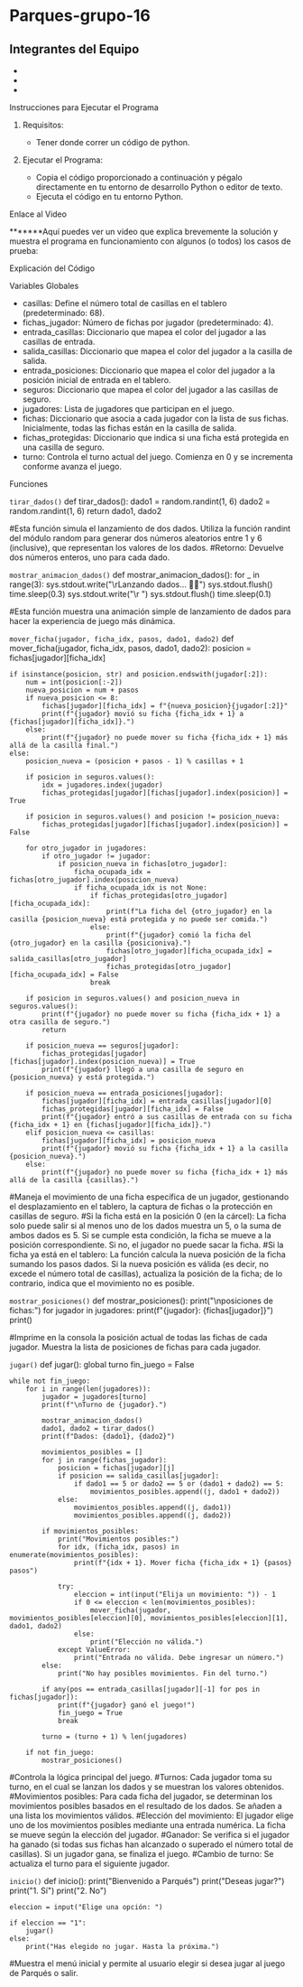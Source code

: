# Parques-grupo-16

Integrantes del Equipo
-
-
-
-

Instrucciones para Ejecutar el Programa

1. Requisitos:
   - Tener donde correr un código de python.

2. Ejecutar el Programa:
   - Copia el código proporcionado a continuación y pégalo directamente en tu entorno de desarrollo Python o editor de texto.
   - Ejecuta el código en tu entorno Python.

Enlace al Video

*******Aquí puedes ver un video que explica brevemente la solución y muestra el programa en funcionamiento con algunos (o todos) los casos de prueba: 

Explicación del Código

Variables Globales

- casillas: Define el número total de casillas en el tablero (predeterminado: 68).
- fichas_jugador: Número de fichas por jugador (predeterminado: 4).
- entrada_casillas: Diccionario que mapea el color del jugador a las casillas de entrada.
- salida_casillas: Diccionario que mapea el color del jugador a la casilla de salida.
- entrada_posiciones: Diccionario que mapea el color del jugador a la posición inicial de entrada en el tablero.
- seguros: Diccionario que mapea el color del jugador a las casillas de seguro.
- jugadores: Lista de jugadores que participan en el juego.
- fichas: Diccionario que asocia a cada jugador con la lista de sus fichas. Inicialmente, todas las fichas están en la casilla de salida.
- fichas_protegidas: Diccionario que indica si una ficha está protegida en una casilla de seguro.
- turno: Controla el turno actual del juego. Comienza en 0 y se incrementa conforme avanza el juego.

Funciones

`tirar_dados()`
def tirar_dados():
    dado1 = random.randint(1, 6)
    dado2 = random.randint(1, 6)
    return dado1, dado2

#Esta función simula el lanzamiento de dos dados. Utiliza la función randint del módulo random para generar dos números aleatorios entre 1 y 6 (inclusive), que representan los valores de los dados.
#Retorno: Devuelve dos números enteros, uno para cada dado.




`mostrar_animacion_dados()`
def mostrar_animacion_dados():
    for _ in range(3):
        sys.stdout.write("\rLanzando dados... 🎲🎲")
        sys.stdout.flush()
        time.sleep(0.3)
        sys.stdout.write("\r                 ")
        sys.stdout.flush()
        time.sleep(0.1)

#Esta función muestra una animación simple de lanzamiento de dados para hacer la experiencia de juego más dinámica.



`mover_ficha(jugador, ficha_idx, pasos, dado1, dado2)`
def mover_ficha(jugador, ficha_idx, pasos, dado1, dado2):
    posicion = fichas[jugador][ficha_idx]
    
    if isinstance(posicion, str) and posicion.endswith(jugador[:2]):
        num = int(posicion[:-2])
        nueva_posicion = num + pasos
        if nueva_posicion <= 8:
            fichas[jugador][ficha_idx] = f"{nueva_posicion}{jugador[:2]}"
            print(f"{jugador} movió su ficha {ficha_idx + 1} a {fichas[jugador][ficha_idx]}.")
        else:
            print(f"{jugador} no puede mover su ficha {ficha_idx + 1} más allá de la casilla final.")
    else:
        posicion_nueva = (posicion + pasos - 1) % casillas + 1

        if posicion in seguros.values():
            idx = jugadores.index(jugador)
            fichas_protegidas[jugador][fichas[jugador].index(posicion)] = True

        if posicion in seguros.values() and posicion != posicion_nueva:
            fichas_protegidas[jugador][fichas[jugador].index(posicion)] = False

        for otro_jugador in jugadores:
            if otro_jugador != jugador:
                if posicion_nueva in fichas[otro_jugador]:
                    ficha_ocupada_idx = fichas[otro_jugador].index(posicion_nueva)
                    if ficha_ocupada_idx is not None:
                        if fichas_protegidas[otro_jugador][ficha_ocupada_idx]:
                            print(f"La ficha del {otro_jugador} en la casilla {posicion_nueva} está protegida y no puede ser comida.")
                        else:
                            print(f"{jugador} comió la ficha del {otro_jugador} en la casilla {posicioniva}.")
                            fichas[otro_jugador][ficha_ocupada_idx] = salida_casillas[otro_jugador]
                            fichas_protegidas[otro_jugador][ficha_ocupada_idx] = False
                        break
        
        if posicion in seguros.values() and posicion_nueva in seguros.values():
            print(f"{jugador} no puede mover su ficha {ficha_idx + 1} a otra casilla de seguro.")
            return
        
        if posicion_nueva == seguros[jugador]:
            fichas_protegidas[jugador][fichas[jugador].index(posicion_nueva)] = True
            print(f"{jugador} llegó a una casilla de seguro en {posicion_nueva} y está protegida.")
        
        if posicion_nueva == entrada_posiciones[jugador]:
            fichas[jugador][ficha_idx] = entrada_casillas[jugador][0]
            fichas_protegidas[jugador][ficha_idx] = False
            print(f"{jugador} entró a sus casillas de entrada con su ficha {ficha_idx + 1} en {fichas[jugador][ficha_idx]}.")
        elif posicion_nueva <= casillas:
            fichas[jugador][ficha_idx] = posicion_nueva
            print(f"{jugador} movió su ficha {ficha_idx + 1} a la casilla {posicion_nueva}.")
        else:
            print(f"{jugador} no puede mover su ficha {ficha_idx + 1} más allá de la casilla {casillas}.")


#Maneja el movimiento de una ficha específica de un jugador, gestionando el desplazamiento en el tablero, la captura de fichas o la protección en casillas de seguro.
#Si la ficha está en la posición 0 (en la cárcel): La ficha solo puede salir si al menos uno de los dados muestra un 5, o la suma de ambos dados es 5. Si se cumple esta condición, la ficha se mueve a la posición correspondiente. Si no, el jugador no puede sacar la ficha.
#Si la ficha ya está en el tablero: La función calcula la nueva posición de la ficha sumando los pasos dados. Si la nueva posición es válida (es decir, no excede el número total de casillas), actualiza la posición de la ficha; de lo contrario, indica que el movimiento no es posible.



`mostrar_posiciones()`
def mostrar_posiciones():
    print("\nposiciones de fichas:")
    for jugador in jugadores:
        print(f"{jugador}: {fichas[jugador]}")
    print()

#Imprime en la consola la posición actual de todas las fichas de cada jugador. Muestra la lista de posiciones de fichas para cada jugador.



`jugar()`
def jugar():
    global turno
    fin_juego = False

    while not fin_juego:
        for i in range(len(jugadores)):
            jugador = jugadores[turno]
            print(f"\nTurno de {jugador}.")
            
            mostrar_animacion_dados()
            dado1, dado2 = tirar_dados()
            print(f"Dados: {dado1}, {dado2}")

            movimientos_posibles = []
            for j in range(fichas_jugador):
                posicion = fichas[jugador][j]
                if posicion == salida_casillas[jugador]:
                    if dado1 == 5 or dado2 == 5 or (dado1 + dado2) == 5:
                        movimientos_posibles.append((j, dado1 + dado2))
                else:
                    movimientos_posibles.append((j, dado1))
                    movimientos_posibles.append((j, dado2))
            
            if movimientos_posibles:
                print("Movimientos posibles:")
                for idx, (ficha_idx, pasos) in enumerate(movimientos_posibles):
                    print(f"{idx + 1}. Mover ficha {ficha_idx + 1} {pasos} pasos")
                
                try:
                    eleccion = int(input("Elija un movimiento: ")) - 1
                    if 0 <= eleccion < len(movimientos_posibles):
                        mover_ficha(jugador, movimientos_posibles[eleccion][0], movimientos_posibles[eleccion][1], dado1, dado2)
                    else:
                        print("Elección no válida.")
                except ValueError:
                    print("Entrada no válida. Debe ingresar un número.")
            else:
                print("No hay posibles movimientos. Fin del turno.")
            
            if any(pos == entrada_casillas[jugador][-1] for pos in fichas[jugador]):
                print(f"{jugador} ganó el juego!")
                fin_juego = True
                break
            
            turno = (turno + 1) % len(jugadores)
        
        if not fin_juego:
            mostrar_posiciones()


#Controla la lógica principal del juego.
#Turnos: Cada jugador toma su turno, en el cual se lanzan los dados y se muestran los valores obtenidos.
#Movimientos posibles: Para cada ficha del jugador, se determinan los movimientos posibles basados en el resultado de los dados. Se añaden a una lista los movimientos válidos.
#Elección del movimiento: El jugador elige uno de los movimientos posibles mediante una entrada numérica. La ficha se mueve según la elección del jugador.
#Ganador: Se verifica si el jugador ha ganado (si todas sus fichas han alcanzado o superado el número total de casillas). Si un jugador gana, se finaliza el juego.
#Cambio de turno: Se actualiza el turno para el siguiente jugador.



`inicio()`
def inicio():
    print("Bienvenido a Parqués")
    print("Deseas jugar?")
    print("1. Sí")
    print("2. No")

    eleccion = input("Elige una opción: ")

    if eleccion == "1":
        jugar()
    else:
        print("Has elegido no jugar. Hasta la próxima.")

#Muestra el menú inicial y permite al usuario elegir si desea jugar al juego de Parqués o salir.
